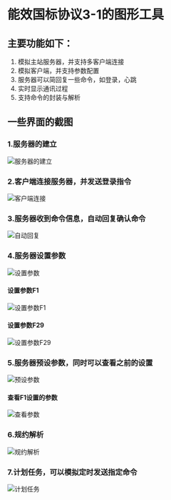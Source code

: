 # 能效国标协议3-1的图形工具
## 主要功能如下：

1. 模拟主站服务器，并支持多客户端连接
2. 模拟客户端，并支持参数配置
3. 服务器可以简回复一些命令，如登录，心跳
4. 实时显示通讯过程
5. 支持命令的封装与解析

## 一些界面的截图

### 1.服务器的建立
![服务器的建立](https://github.com/ruglcc/pics/blob/master/GbcMaster/1.png)

### 2.客户端连接服务器，并发送登录指令
![客户端连接](https://github.com/ruglcc/pics/blob/master/GbcMaster/2.png)

### 3.服务器收到命令信息，自动回复确认命令
![自动回复](https://github.com/ruglcc/pics/blob/master/GbcMaster/3.png)

### 4.服务器设置参数
![设置参数](https://github.com/ruglcc/pics/blob/master/GbcMaster/4.jpg)
#### 设置参数F1
![设置参数F1](https://github.com/ruglcc/pics/blob/master/GbcMaster/5.jpg)

#### 设置参数F29
![设置参数F29](https://github.com/ruglcc/pics/blob/master/GbcMaster/6.jpg)

### 5.服务器预设参数，同时可以查看之前的设置
![预设参数](https://github.com/ruglcc/pics/blob/master/GbcMaster/7.jpg)

#### 查看F1设置的参数
![查看参数](https://github.com/ruglcc/pics/blob/master/GbcMaster/8.jpg)

### 6.规约解析
![规约解析](https://github.com/ruglcc/pics/blob/master/GbcMaster/10.jpg)


### 7.计划任务，可以模拟定时发送指定命令
![计划任务](https://github.com/ruglcc/pics/blob/master/GbcMaster/11.jpg)

